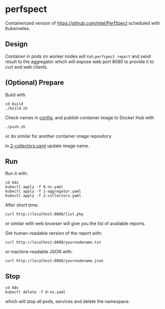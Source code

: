 # perfspect

Containerized version of https://github.com/intel/PerfSpect scheduled with Kubernetes.

## Design

Container in pods on worker nodes will run ```perfspect report``` and send result to the aggregator which will expose web port 8080 to provide it to curl and web clients.

## (Optional) Prepare

Build with

```
cd build
./build.sh
```

Check names in [config](./config), and publish container image to Docker Hub with

```
./push.sh
```

or do similar for another container image repository.

In [2-collectors.yaml](./k8s/2-collectors.yaml) update image name.

## Run

Run it with:

```
cd k8s
kubectl apply -f 0-ns.yaml
kubectl apply -f 1-aggregator.yaml
kubectl apply -f 2-collectors.yaml
```

After short time:

```
curl http://localhost:8080/list.php
```

or similar with web browser will give you the list of available reports.

Get human-readable version of the report with:

```
curl http://localhost:8080/yournodename.txt
```

or machine-readable JSON with:

```
curl http://localhost:8080/yournodename.json
```

## Stop

```
cd k8s
kubectl delete -f 0-ns.yaml
```

which will stop all pods, services and delete the namespace.

